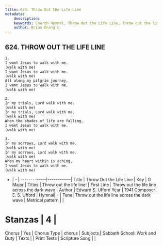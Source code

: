 ```yaml
---
title: 624. Throw Out the Life Line
metadata:
    description: 
    keywords: Church Hymnal, Throw Out the Life Line, Throw out the life line across the dark wave, Throw out the life line!
    author: Brian Onang'o
---
```



## 624. THROW OUT THE LIFE LINE

```txt
1.
I want Jesus to walk with me.
(walk with me)
I want Jesus to walk with me.
(walk with me)
All along my pilgrim journey,
I want Jesus to walk with me.
(walk with me)

2.
In my trials, Lord walk with me.
(walk with me)
In my trials, Lord walk with me.
(walk with me)
When the shades of life are falling,
I want Jesus to walk with me.
(walk with me)

3.
In my sorrows, Lord walk with me.
(walk with me)
In my sorrows, Lord walk with me.
(walk with me)
When my heart within is aching,
I want Jesus to walk with me.
(walk with me)
```

- |   -  |
-------------|------------|
Title | Throw Out the Life Line |
Key | G Major |
Titles | Throw out the life line! |
First Line | Throw out the life line across the dark wave |
Author | Edward S. Ufford
Year | 1941
Composer| E. S. Ufford |
Hymnal|  - |
Tune| Throw out the life line across the dark wave |
Metrical pattern | |
# Stanzas | 4 |
Chorus | Yes |
Chorus Type | chorus |
Subjects | Sabbath School: Work and Duty |
Texts |  |
Print Texts | 
Scripture Song |  |
  

